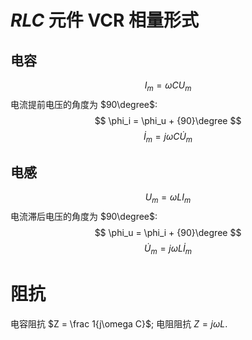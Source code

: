 # $RLC$ 元件 VCR 相量形式

## 电容

$$ I_m = \omega CU_m $$
电流提前电压的角度为 $90\degree$: 
$$ \phi_i = \phi_u + {90}\degree $$
$$ \dot I_m = j\omega C \dot U_m $$

## 电感

$$ U_m = \omega LI_m $$
电流滞后电压的角度为 $90\degree$: 
$$ \phi_u = \phi_i + {90}\degree $$
$$ \dot U_m = j\omega L \dot I_m $$

# 阻抗

电容阻抗 $Z = \frac 1{j\omega C}$; 电阻阻抗 $Z=j\omega L$. 